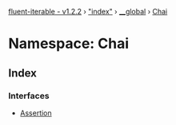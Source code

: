 [fluent-iterable - v1.2.2](../README.md) › ["index"](_index_.md) › [__global](_index_.__global.md) › [Chai](_index_.__global.chai.md)

# Namespace: Chai

## Index

### Interfaces

* [Assertion](../interfaces/_index_.__global.chai.assertion.md)
